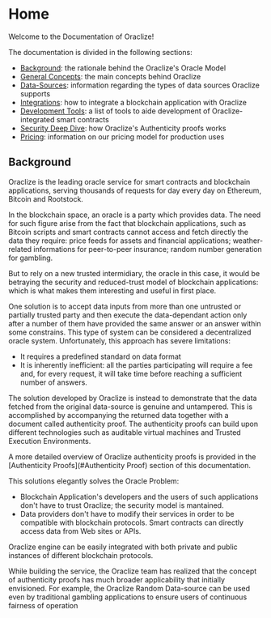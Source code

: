 # Home

Welcome to the Documentation of Oraclize!

The documentation is divided in the following sections:

* [Background](#background): the rationale behind the Oraclize's Oracle Model
* [General Concepts](#general-concepts): the main concepts behind Oraclize 
* [Data-Sources](#data-source):  information regarding the types of data sources Oraclize supports
* [Integrations](#integrations): how to integrate a blockchain application with Oraclize
* [Development Tools](#development-tools): a list of tools to aide development of Oraclize-integrated smart contracts
* [Security Deep Dive](#security-deep-dive): how Oraclize's Authenticity proofs works 
* [Pricing](#pricing): information on our pricing model for production uses 


## Background 

Oraclize is the leading oracle service for smart contracts and blockchain applications, serving thousands of requests for day every day on Ethereum, Bitcoin and Rootstock.

In the blockchain space, an oracle is a party which provides data. The need for such figure arise from the fact that blockchain applications, such as Bitcoin scripts and smart contracts cannot access and fetch directly the data they require: price feeds for assets and financial applications; weather-related informations for peer-to-peer insurance; random number generation for gambling. 

But to rely on a new trusted intermidiary, the oracle in this case, it would be betraying the security and reduced-trust model of blockchain applications: which is what makes them interesting and useful in first place. 

One solution is to accept data inputs from more than one untrusted or partially trusted party and then execute the data-dependant action only after a number of them have provided the same answer or an answer within some constrains. This type of system can be considered a decentralized oracle system. Unfortunately, this approach has severe limitations:

* It requires a predefined standard on data format 
* It is inherently inefficient: all the parties participating will require a fee and, for every request, it will take time before reaching a sufficient number of answers. 

The solution developed by Oraclize is instead to demonstrate that the data fetched from the original data-source is genuine and untampered. This is accomplished by accompanying the returned data together with a document called authenticity proof. The authenticity proofs can build upon different technologies such as auditable virtual machines and Trusted Execution Environments. 

A more detailed overview of Oraclize authenticity proofs is provided in the [Authenticity Proofs](#Authenticity Proof) section of this documentation.

This solutions elegantly solves the Oracle Problem:

* Blockchain Application's developers and the users of such applications don't have to trust Oraclize; the security model is mantained.
* Data providers don't have to modify their services in order to be compatible with blockchain protocols. Smart contracts can directly access data from Web sites or APIs. 

Oraclize engine can be easily integrated with both private and public instances of different blockchain protocols.

While building the service, the Oraclize team has realized that the concept of authenticity proofs has much broader applicability that initially envisioned. For example, the Oraclize Random Data-source can be used even by traditional gambling applications to ensure users of continuous fairness of operation

